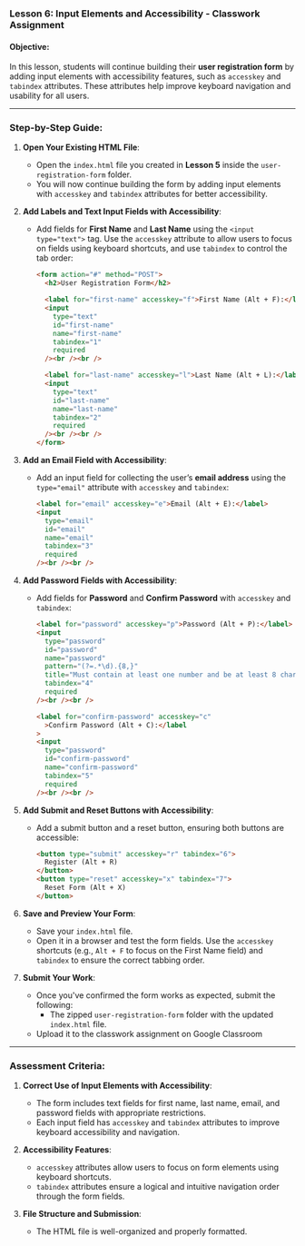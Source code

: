 ### **Lesson 6: Input Elements and Accessibility - Classwork Assignment**

#### **Objective:**

In this lesson, students will continue building their **user registration form** by adding input elements with accessibility features, such as `accesskey` and `tabindex` attributes. These attributes help improve keyboard navigation and usability for all users.

---

### **Step-by-Step Guide:**

1. **Open Your Existing HTML File**:

   - Open the `index.html` file you created in **Lesson 5** inside the `user-registration-form` folder.
   - You will now continue building the form by adding input elements with `accesskey` and `tabindex` attributes for better accessibility.

2. **Add Labels and Text Input Fields with Accessibility**:

   - Add fields for **First Name** and **Last Name** using the `<input type="text">` tag. Use the `accesskey` attribute to allow users to focus on fields using keyboard shortcuts, and use `tabindex` to control the tab order:

     ```html
     <form action="#" method="POST">
       <h2>User Registration Form</h2>

       <label for="first-name" accesskey="f">First Name (Alt + F):</label>
       <input
         type="text"
         id="first-name"
         name="first-name"
         tabindex="1"
         required
       /><br /><br />

       <label for="last-name" accesskey="l">Last Name (Alt + L):</label>
       <input
         type="text"
         id="last-name"
         name="last-name"
         tabindex="2"
         required
       /><br /><br />
     </form>
     ```

3. **Add an Email Field with Accessibility**:

   - Add an input field for collecting the user’s **email address** using the `type="email"` attribute with `accesskey` and `tabindex`:
     ```html
     <label for="email" accesskey="e">Email (Alt + E):</label>
     <input
       type="email"
       id="email"
       name="email"
       tabindex="3"
       required
     /><br /><br />
     ```

4. **Add Password Fields with Accessibility**:

   - Add fields for **Password** and **Confirm Password** with `accesskey` and `tabindex`:

     ```html
     <label for="password" accesskey="p">Password (Alt + P):</label>
     <input
       type="password"
       id="password"
       name="password"
       pattern="(?=.*\d).{8,}"
       title="Must contain at least one number and be at least 8 characters long"
       tabindex="4"
       required
     /><br /><br />

     <label for="confirm-password" accesskey="c"
       >Confirm Password (Alt + C):</label
     >
     <input
       type="password"
       id="confirm-password"
       name="confirm-password"
       tabindex="5"
       required
     /><br /><br />
     ```

5. **Add Submit and Reset Buttons with Accessibility**:

   - Add a submit button and a reset button, ensuring both buttons are accessible:
     ```html
     <button type="submit" accesskey="r" tabindex="6">
       Register (Alt + R)
     </button>
     <button type="reset" accesskey="x" tabindex="7">
       Reset Form (Alt + X)
     </button>
     ```

6. **Save and Preview Your Form**:

   - Save your `index.html` file.
   - Open it in a browser and test the form fields. Use the `accesskey` shortcuts (e.g., `Alt + F` to focus on the First Name field) and `tabindex` to ensure the correct tabbing order.

7. **Submit Your Work**:
   - Once you've confirmed the form works as expected, submit the following:
     - The zipped `user-registration-form` folder with the updated `index.html` file.
   - Upload it to the classwork assignment on Google Classroom

---

### **Assessment Criteria**:

1. **Correct Use of Input Elements with Accessibility**:

   - The form includes text fields for first name, last name, email, and password fields with appropriate restrictions.
   - Each input field has `accesskey` and `tabindex` attributes to improve keyboard accessibility and navigation.

2. **Accessibility Features**:

   - `accesskey` attributes allow users to focus on form elements using keyboard shortcuts.
   - `tabindex` attributes ensure a logical and intuitive navigation order through the form fields.

3. **File Structure and Submission**:
   - The HTML file is well-organized and properly formatted.
